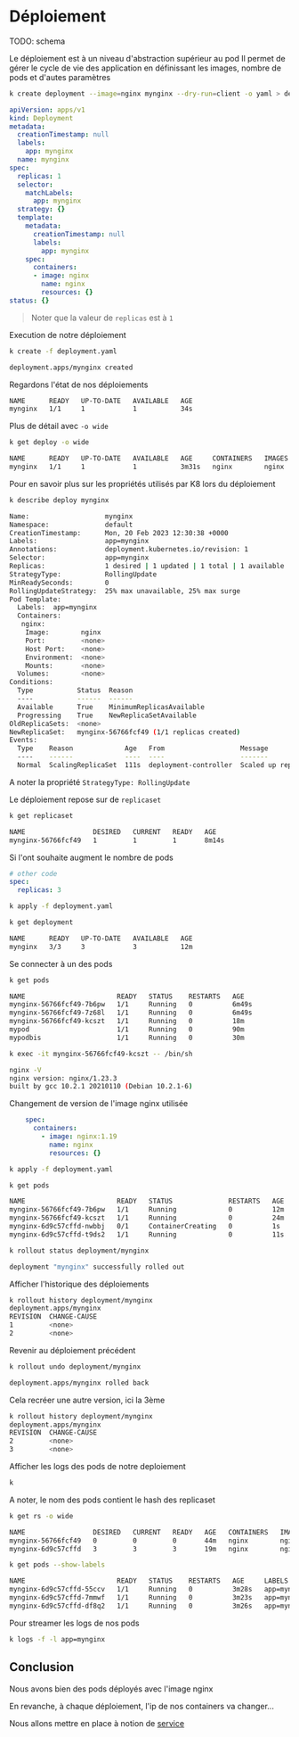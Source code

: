 # Déploiement


TODO: schema

Le déploiement est à un niveau d'abstraction supérieur au pod
Il permet de gérer le cycle de vie des application en définissant les images, nombre de pods et d'autes paramètres


```bash
k create deployment --image=nginx mynginx --dry-run=client -o yaml > deployment.yaml
```

```yaml
apiVersion: apps/v1
kind: Deployment
metadata:
  creationTimestamp: null
  labels:
    app: mynginx
  name: mynginx
spec:
  replicas: 1
  selector:
    matchLabels:
      app: mynginx
  strategy: {}
  template:
    metadata:
      creationTimestamp: null
      labels:
        app: mynginx
    spec:
      containers:
      - image: nginx
        name: nginx
        resources: {}
status: {}
```

> Noter que la valeur de `replicas` est à `1` 


Execution de notre déploiement

```bash
k create -f deployment.yaml

deployment.apps/mynginx created
```

Regardons l'état de nos déploiements

```bash
NAME      READY   UP-TO-DATE   AVAILABLE   AGE
mynginx   1/1     1            1           34s
```

Plus de détail avec `-o wide`

```bash
k get deploy -o wide

NAME      READY   UP-TO-DATE   AVAILABLE   AGE     CONTAINERS   IMAGES   SELECTOR
mynginx   1/1     1            1           3m31s   nginx        nginx    app=mynginx
```


Pour en savoir plus sur les propriétés utilisés par K8 lors du déploiement 

```bash
k describe deploy mynginx

Name:                   mynginx
Namespace:              default
CreationTimestamp:      Mon, 20 Feb 2023 12:30:38 +0000
Labels:                 app=mynginx
Annotations:            deployment.kubernetes.io/revision: 1
Selector:               app=mynginx
Replicas:               1 desired | 1 updated | 1 total | 1 available | 0 unavailable
StrategyType:           RollingUpdate
MinReadySeconds:        0
RollingUpdateStrategy:  25% max unavailable, 25% max surge
Pod Template:
  Labels:  app=mynginx
  Containers:
   nginx:
    Image:        nginx
    Port:         <none>
    Host Port:    <none>
    Environment:  <none>
    Mounts:       <none>
  Volumes:        <none>
Conditions:
  Type           Status  Reason
  ----           ------  ------
  Available      True    MinimumReplicasAvailable
  Progressing    True    NewReplicaSetAvailable
OldReplicaSets:  <none>
NewReplicaSet:   mynginx-56766fcf49 (1/1 replicas created)
Events:
  Type    Reason             Age   From                   Message
  ----    ------             ----  ----                   -------
  Normal  ScalingReplicaSet  111s  deployment-controller  Scaled up replica set mynginx-56766fcf49 to 1
```


A noter la propriété `StrategyType: RollingUpdate` 

Le déploiement repose sur de `replicaset`

```bash
k get replicaset

NAME                 DESIRED   CURRENT   READY   AGE
mynginx-56766fcf49   1         1         1       8m14s
```


Si l'ont souhaite augment le nombre de pods

```yaml
# other code
spec:
  replicas: 3
```

```bash
k apply -f deployment.yaml 
```

```bash
k get deployment

NAME      READY   UP-TO-DATE   AVAILABLE   AGE
mynginx   3/3     3            3           12m
```

Se connecter à un des pods

```bash
k get pods

NAME                       READY   STATUS    RESTARTS   AGE
mynginx-56766fcf49-7b6pw   1/1     Running   0          6m49s
mynginx-56766fcf49-7z68l   1/1     Running   0          6m49s
mynginx-56766fcf49-kcszt   1/1     Running   0          18m
mypod                      1/1     Running   0          90m
mypodbis                   1/1     Running   0          30m
```

```bash
k exec -it mynginx-56766fcf49-kcszt -- /bin/sh

nginx -V
nginx version: nginx/1.23.3
built by gcc 10.2.1 20210110 (Debian 10.2.1-6)
```

Changement de version de l'image nginx utilisée 

```yaml
    spec:
      containers:
        - image: nginx:1.19
          name: nginx
          resources: {}
```

```bash
k apply -f deployment.yaml 
```

```bash
k get pods

NAME                       READY   STATUS              RESTARTS   AGE
mynginx-56766fcf49-7b6pw   1/1     Running             0          12m
mynginx-56766fcf49-kcszt   1/1     Running             0          24m
mynginx-6d9c57cffd-nwbbj   0/1     ContainerCreating   0          1s
mynginx-6d9c57cffd-t9ds2   1/1     Running             0          11s
```

```bash
k rollout status deployment/mynginx

deployment "mynginx" successfully rolled out
```

Afficher l'historique des déploiements

```bash
k rollout history deployment/mynginx
deployment.apps/mynginx
REVISION  CHANGE-CAUSE
1         <none>
2         <none>
```

Revenir au déploiement précédent

```bash
k rollout undo deployment/mynginx

deployment.apps/mynginx rolled back
```

Cela recréer une autre version, ici la 3ème

```bash
k rollout history deployment/mynginx
deployment.apps/mynginx
REVISION  CHANGE-CAUSE
2         <none>
3         <none>
```


Afficher les logs des pods de notre deploiement

```bash
k 

```

A noter, le nom des pods contient le hash des replicaset

```bash
k get rs -o wide

NAME                 DESIRED   CURRENT   READY   AGE   CONTAINERS   IMAGES       SELECTOR
mynginx-56766fcf49   0         0         0       44m   nginx        nginx        app=mynginx,pod-template-hash=56766fcf49
mynginx-6d9c57cffd   3         3         3       19m   nginx        nginx:1.19   app=mynginx,pod-template-hash=6d9c57cffd
```

```bash
k get pods --show-labels

NAME                       READY   STATUS    RESTARTS   AGE     LABELS
mynginx-6d9c57cffd-55ccv   1/1     Running   0          3m28s   app=mynginx,pod-template-hash=6d9c57cffd
mynginx-6d9c57cffd-7mmwf   1/1     Running   0          3m23s   app=mynginx,pod-template-hash=6d9c57cffd
mynginx-6d9c57cffd-df8q2   1/1     Running   0          3m26s   app=mynginx,pod-template-hash=6d9c57cffd
```


Pour streamer les logs de nos pods

```bash
k logs -f -l app=mynginx
```

## Conclusion 

Nous avons bien des pods déployés avec l'image nginx

En revanche, à chaque déploiement, l'ip de nos containers va changer...

Nous allons mettre en place à notion de [service](./step_three.md)
